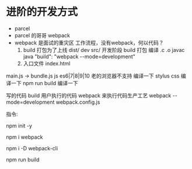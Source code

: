 # 进阶的开发方式

- parcel
- parcel 的哥哥 webpack
- webpack 是面试的重灾区
    工作流程，没有webpack，何以代码？
    1. build 打包为了上线 dist/  dev src/ 开发阶段
    build 打包 编译 .c .o javac java
    "build": "webpack --mode=development"
    2. 入口文件 index.html

main.js -> bundle.js 
js es6|7|8|9|10    老的浏览器不支持 编译一下
stylus css 编译一下   npm run build  编译一下

写的代码  build  用户执行的代码
webpack 来执行代码生产工艺
webpack --mode=development
webpack.config.js

指令:

npm init -y

npm i webpack

npm i -D webpack-cli

npm run build